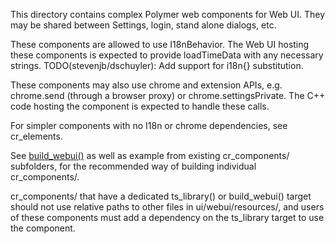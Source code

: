 This directory contains complex Polymer web components for Web UI. They may be
shared between Settings, login, stand alone dialogs, etc.

These components are allowed to use I18nBehavior. The Web UI hosting these
components is expected to provide loadTimeData with any necessary strings.
TODO(stevenjb/dschuyler): Add support for i18n{} substitution.

These components may also use chrome and extension APIs, e.g. chrome.send
(through a browser proxy) or chrome.settingsPrivate. The C++ code hosting the
component is expected to handle these calls.

For simpler components with no I18n or chrome dependencies, see cr_elements.

See [build_webui()](https://chromium.googlesource.com/chromium/src/+/refs/heads/main/docs/webui_build_configuration.md#build_webui)
as well as example from existing cr_components/ subfolders, for the recommended
way of building individual cr_components/.

cr_components/ that have a dedicated ts_library() or build_webui() target should
not use relative paths to other files in ui/webui/resources/, and users of these
components must add a dependency on the ts_library target to use the component.
